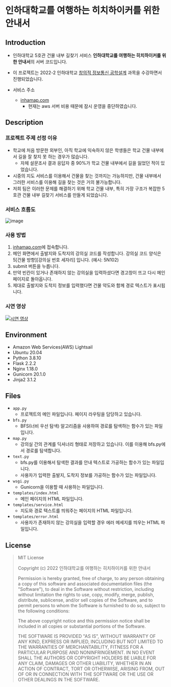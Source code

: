 <!-- # server

인하대학교 5호관 건물 내부 길찾기 서비스 "인하대학교를 여행하는 히치하이커를 위한 안내서"의 서버 코드입니다.

서비스 주소 : <a href="http://inhamap.com">http://inhamap.com</a> -->


# 인하대학교를 여행하는 히치하이커를 위한 안내서

## Introduction
- 인하대학교 5호관 건물 내부 길찾기 서비스 **인하대학교를 여행하는 히치하이커를 위한 안내서**의 서버 코드입니다.

- 이 프로젝트는 2022-2 인하대학교 <a href="https://abeek.inha.ac.kr/01_prof/01_portfolio/PlanPrintInfo.aspx?CurrSeq=152095&ViewState=Y">창의적 정보통신 공학설계</a> 과목을 수강하면서 진행되었습니다.

- 서비스 주소
    - <a href="http://inhamap.com">inhamap.com</a>
        - 현재는 aws 서버 비용 때문에 잠시 운영을 중단하였습니다.

## Description
<!-- 프로젝트에 대한 간단한 설명 기술
간결하고 명료하게 작성
프로젝트의 가치 전달 -->

### 프로젝트 주제 선정 이유
- 학교에 처음 방문한 외부인, 아직 학교에 익숙하지 않은 학생들은 학교 건물 내부에서 길을 잘 찾지 못 하는 경우가 많습니다.
    - 자체 설문조사 결과 응답자 중 90%가 학교 건물 내부에서 길을 잃었던 적이 있었습니다.
- 시중의 지도 서비스를 이용해서 건물을 찾는 것까지는 가능하지만, 건물 내부에서 그러한 서비스를 이용해 길을 찾는 것은 거의 불가능합니다.
- 저희 팀은 이러한 문제를 해결하기 위해 학교 건물 내부, 특히 가장 구조가 복잡한 5호관 건물 내부 길찾기 서비스를 만들게 되었습니다.

### 서비스 흐름도
![image](https://user-images.githubusercontent.com/30434779/206861866-dde1b98e-b542-41b8-960b-9b3a553d235a.png)



<!-- TODO: 사진 추가해야함 -->
### 사용 방법
1. <a href="http://inhamap.com">inhamap.com</a>에 접속합니다.
2. 메인 화면에서 출발지와 도착지의 강의실 코드를 작성합니다. 강의실 코드 양식은 5[건물 방향][강의실 번호 세자리] 입니다. (예시: 5N102)
3. submit 버튼을 누릅니다.
4. 만약 빈칸이 있거나 존재하지 않는 강의실을 입력하셨다면 경고창이 뜨고 다시 메인 페이지로 돌아옵니다.
5. 제대로 출발지와 도착지 정보를 입력했다면 건물 약도와 함께 경로 텍스트가 표시됩니다.

### 시연 영상
[![시연 영상](https://img.youtube.com/vi/XmICOxDKQpM/0.jpg)](https://youtu.be/XmICOxDKQpM)



## Environment
<!-- 실행환경에 대해 작성
OS, 컴파일러, CPU나 RAM -->
- Amazon Web Services(AWS) Lightsail
- Ubuntu 20.04
- Python 3.8.10
- Flask 2.2.2
- Nginx 1.18.0
- Gunicorn 20.1.0
- Jinja2 3.1.2

## Files
<!-- 각 파일들이 어떤 역할을 하는지 -->
- ```app.py```
    - 프로젝트의 메인 파일입니다. 페이지 라우팅을 담당하고 있습니다.
- ```bfs.py```
    - BFS(너비 우선 탐색) 알고리즘을 사용하여 경로를 탐색하는 함수가 있는 파일입니다.
- ```map.py```
    - 강의실 간의 관계를 딕셔너리 형태로 저장하고 있습니다. 이를 이용해 bfs.py에서 경로를 탐색합니다.
- ```text.py```
    - bfs.py를 이용해서 탐색한 결과를 안내 텍스트로 가공하는 함수가 있는 파일입니다.
    - 사용자가 입력한 출발지, 도착지 정보를 가공하는 함수가 있는 파일입니다.
- ```wsgi.py```
    - Gunicorn을 이용할 때 사용하는 파일입니다.
- ```templates/index.html```
    - 메인 페이지의 HTML 파일입니다.
- ```templates/service.html```
    - 지도와 경로 텍스트를 띄워주는 페이지의 HTML 파일입니다.
- ```templates/error.html```
    - 사용자가 존재하지 않는 강의실을 입력할 경우 에러 메세지를 띄우는 HTML 파일입니다.


<!-- ## Usage
작성한 코드들을 어떻게 실행해야 하는지 가이드라인 -->

## License
> MIT License
>
> Copyright (c) 2022 인하대학교를 여행하는 히치하이커를 위한 안내서
>
> Permission is hereby granted, free of charge, to any person obtaining a copy
> of this software and associated documentation files (the "Software"), to deal
in the Software without restriction, including without limitation the rights
to use, copy, modify, merge, publish, distribute, sublicense, and/or sell
copies of the Software, and to permit persons to whom the Software is
furnished to do so, subject to the following conditions:
>
> The above copyright notice and this permission notice shall be included in all
copies or substantial portions of the Software.
>
>THE SOFTWARE IS PROVIDED "AS IS", WITHOUT WARRANTY OF ANY KIND, EXPRESS OR
IMPLIED, INCLUDING BUT NOT LIMITED TO THE WARRANTIES OF MERCHANTABILITY,
FITNESS FOR A PARTICULAR PURPOSE AND NONINFRINGEMENT. IN NO EVENT SHALL THE
AUTHORS OR COPYRIGHT HOLDERS BE LIABLE FOR ANY CLAIM, DAMAGES OR OTHER
LIABILITY, WHETHER IN AN ACTION OF CONTRACT, TORT OR OTHERWISE, ARISING FROM,
OUT OF OR IN CONNECTION WITH THE SOFTWARE OR THE USE OR OTHER DEALINGS IN THE
SOFTWARE.
